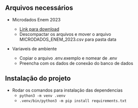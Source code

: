 ## Arquivos necessários
- Microdados Enem 2023
    - [Link para download](https://download.inep.gov.br/microdados/microdados_enem_2023.zip)
    - Descompactar os arquivos e mover o arquivo MICRODADOS_ENEM_2023.csv para pasta data

- Variaveis de ambiente
    - Copiar o arquivo .env.exemplo e nomear de .env
    - Preencha com os dados de conexão do banco de dados

## Instalação do projeto
- Rodar os comandos para instalação das dependencias
    - `python3 -m venv .venv`
    - `.venv/bin/python3 -m pip install requirements.txt`
